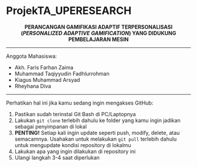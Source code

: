 # ProjekTA_UPERESEARCH

<div align="center"><b>
PERANCANGAN GAMIFIKASI ADAPTIF TERPERSONALISASI (<i>PERSONALIZED ADAPTIVE GAMIFICATION</i>) YANG DIDUKUNG PEMBELAJARAN MESIN
</b></div>

---

Anggota Mahasiswa:

<ul>
  <li>Akh. Faris Farhan Zaima</li>
  <li>Muhammad Taqiyyudin Fadhlurrohman</li>
  <li>Kiagus Muhammad Arsyad</li>
  <li>Rheyhana Diva</li>
</ul>

---

Perhatikan hal ini jika kamu sedang ingin mengakses GitHub:

<ol>
  <li>Pastikan sudah terinstal Git Bash di PC/Laptopnya
  <li>Lakukan <code>git clone</code> terlebih dahulu ke folder yang kamu ingin jadikan sebagai penyimpanan di lokal</li>
  <li><b>PENTING!</b> Setiap kali ingin update seperti push, modify, delete, atau semacamnya. Usahakan untuk melakukan <code>git pull</code> terlebih dahulu untuk mengupdate kondisi repository di lokalmu</li>
  <li>Lakukan apa yang ingin dilakukan di repository ini</li>
  <li>Ulangi langkah 3-4 saat diperlukan</li>
</ol>
